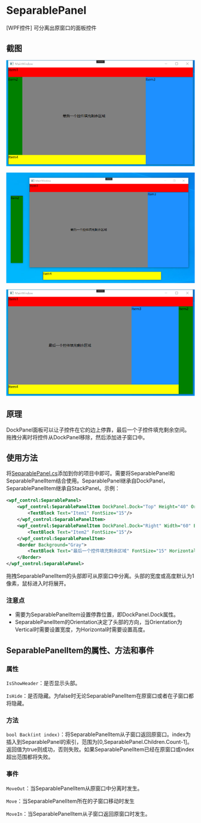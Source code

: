 # SeparablePanel
[WPF控件] 可分离出原窗口的面板控件

## 截图

![截图1](Images/image1.png)

![截图1](Images/image2.png)

![截图1](Images/image3.png)

## 原理

DockPanel面板可以让子控件在它的边上停靠，最后一个子控件填充剩余空间。拖拽分离时将控件从DockPanel移除，然后添加进子窗口中。

## 使用方法

将[SeparablePanel.cs](https://github.com/zou-z/SeparablePanel/blob/main/SeparablePanel/SeparablePanel.cs)添加到你的项目中即可。需要将SeparablePanel和SeparablePanelItem结合使用。SeparablePanel继承自DockPanel，SeparablePanelItem继承自StackPanel。示例：

```xml
<wpf_control:SeparablePanel>
    <wpf_control:SeparablePanelItem DockPanel.Dock="Top" Height="40" Orientation="Horizontal" Background="Red">
        <TextBlock Text="Item1" FontSize="15"/>
    </wpf_control:SeparablePanelItem>
    <wpf_control:SeparablePanelItem DockPanel.Dock="Right" Width="60" Background="Green">
        <TextBlock Text="Item2" FontSize="15"/>
    </wpf_control:SeparablePanelItem>
    <Border Background="Gray">
        <TextBlock Text="最后一个控件填充剩余区域" FontSize="15" HorizontalAlignment="Center" VerticalAlignment="Center"/>
    </Border>
</wpf_control:SeparablePanel>
```

拖拽SeparablePanelItem的头部即可从原窗口中分离。头部的宽度或高度默认为1像素，鼠标进入时将展开。

### 注意点

* 需要为SeparablePanelItem设置停靠位置，即DockPanel.Dock属性。
* SeparablePanelItem的Orientation决定了头部的方向，当Orientation为Vertical时需要设置宽度，为Horizontal时需要设置高度。

## SeparablePanelItem的属性、方法和事件

### 属性

`IsShowHeader`：是否显示头部。

`IsHide`：是否隐藏。为false时无论SeparablePanelItem在原窗口或者在子窗口都将隐藏。

### 方法

`bool Back(int index)`：将SeparablePanelItem从子窗口返回原窗口。index为插入到SeparablePanel的索引，范围为[0,SeparablePanel.Children.Count-1]。返回值为true则成功，否则失败。如果SeparablePanelItem已经在原窗口或index超出范围都将失败。

### 事件

`MoveOut`：当SeparablePanelItem从原窗口中分离时发生。

`Move`：当SeparablePanelItem所在的子窗口移动时发生

`MoveIn`：当SeparablePanelItem从子窗口返回原窗口时发生。